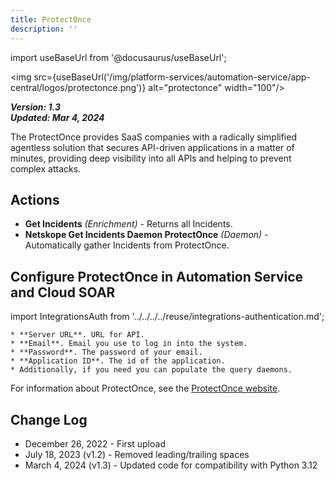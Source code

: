 ```yaml
---
title: ProtectOnce
description: ''
---
```


import useBaseUrl from '@docusaurus/useBaseUrl';

<img src={useBaseUrl('/img/platform-services/automation-service/app-central/logos/protectonce.png')} alt="protectonce" width="100"/>

***Version: 1.3  
Updated: Mar 4, 2024***

The ProtectOnce provides SaaS companies with a radically simplified agentless solution that secures API-driven applications in a matter of minutes, providing deep visibility into all APIs and helping to prevent complex attacks.

## Actions

* **Get Incidents** *(Enrichment)* - Returns all Incidents.
* **Netskope Get Incidents Daemon ProtectOnce** *(Daemon)* - Automatically gather Incidents from ProtectOnce.

## Configure ProtectOnce in Automation Service and Cloud SOAR

import IntegrationsAuth from '../../../../reuse/integrations-authentication.md';

<IntegrationsAuth/>

    * **Server URL**. URL for API.
    * **Email**. Email you use to log in into the system.
    * **Password**. The password of your email.
    * **Application ID**. The id of the application.
    * Additionally, if you need you can populate the query daemons.

For information about ProtectOnce, see the [ProtectOnce website](https://app.protectonce.com/).

## Change Log

* December 26, 2022 - First upload
* July 18, 2023 (v1.2) - Removed leading/trailing spaces
* March 4, 2024 (v1.3) - Updated code for compatibility with Python 3.12
